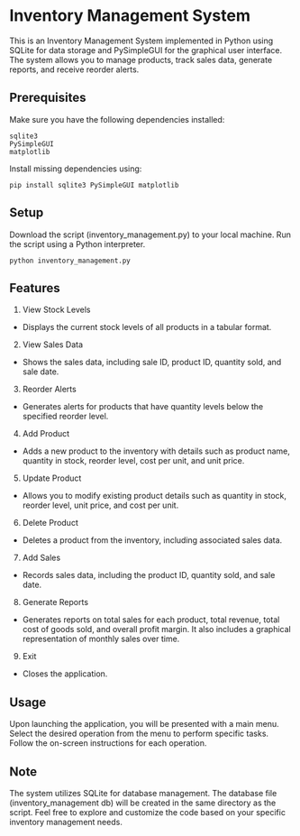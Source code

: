 # Inventory Management System

This is an Inventory Management System implemented in Python using SQLite for data storage and PySimpleGUI for the graphical user interface. The system allows you to manage products, track sales data, generate reports, and receive reorder alerts.

## Prerequisites
Make sure you have the following dependencies installed:

    sqlite3
    PySimpleGUI
    matplotlib

Install missing dependencies using:

    pip install sqlite3 PySimpleGUI matplotlib

## Setup

Download the script (inventory_management.py) to your local machine.
Run the script using a Python interpreter.

    python inventory_management.py

## Features
1. View Stock Levels
- Displays the current stock levels of all products in a tabular format.

2. View Sales Data
- Shows the sales data, including sale ID, product ID, quantity sold, and sale date.

3. Reorder Alerts
- Generates alerts for products that have quantity levels below the specified reorder level.

4. Add Product
- Adds a new product to the inventory with details such as product name, quantity in stock, reorder level, cost per unit, and unit price.

5. Update Product
- Allows you to modify existing product details such as quantity in stock, reorder level, unit price, and cost per unit.

6. Delete Product
- Deletes a product from the inventory, including associated sales data.

7. Add Sales
- Records sales data, including the product ID, quantity sold, and sale date.

8. Generate Reports
- Generates reports on total sales for each product, total revenue, total cost of goods sold, and overall profit margin. It also includes a graphical representation of monthly sales over time.

9. Exit
- Closes the application.

## Usage

Upon launching the application, you will be presented with a main menu.
Select the desired operation from the menu to perform specific tasks.
Follow the on-screen instructions for each operation.

## Note

The system utilizes SQLite for database management. The database file (inventory_management db) will be created in the same directory as the script.
Feel free to explore and customize the code based on your specific inventory management needs.
